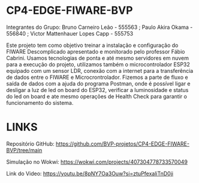 # CP4-EDGE-FIWARE-BVP

Integrantes do Grupo:
Bruno Carneiro Leão - 555563 ;
Paulo Akira Okama - 556840 ;
Victor Mattenhauer Lopes Capp - 555753

Este projeto tem como objetivo treinar a instalação e configuração do FIWARE Descomplicado apresentado e monitorado pelo professor Fábio Cabrini. Usamos tecnologias de ponta e até mesmo servidores em nuvem para a execução do projeto, utilizamos também o microcontrolador ESP32 equipado com um sensor LDR, conexão com a internet para a transferência de dados entre o FIWARE e Microcrontrolador. Fizemos a parte de fluxo e saída de dados com a ajuda do programa Postman, onde é possível ligar e desligar a luz de led on board do ESP32, verificar a luminosidade e status do led on board e ate mesmo operações de Health Check para garantir o funcionamento do sistema.

# LINKS

Repositório GitHub: https://github.com/BVP-projetos/CP4-EDGE-FIWARE-BVP/tree/main

Simulação no Wokwi: https://wokwi.com/projects/407304778733570049

Link do Video: https://youtu.be/8pNY7Oa3Ouw?si=ztuPfexaliTnD0ji
